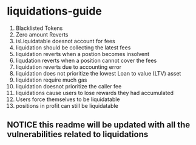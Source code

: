 # liquidations-guide

1. Blacklisted Tokens
2. Zero amount Reverts
3. isLiquidatable doesnot account for fees
4. liquidation should be collecting the latest fees
5. liquidation reverts when a postion becomes insolvent
6. liqudation reverts when a position cannot cover the fees
7. liquidation reverts due to accounting error
8. liquidation does not prioritize the lowest Loan to value (LTV) asset
9. liquidation require much gas
10. liquidation doesnot prioritize the caller fee
11. liquidations cause users to lose rewards they had accumulated
12. Users force themselves to be liquidatable
13. positions in profit can still be liquidatable

## NOTICE this readme will be updated with all the vulnerabilities related to liquidations 
